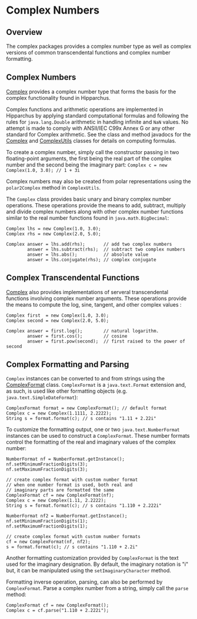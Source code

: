 <!--
 Licensed to the Hipparchus project under one or more
 contributor license agreements.  See the NOTICE file distributed with
 this work for additional information regarding copyright ownership.
 The Hipparchus project licenses this file to You under the Apache License, Version 2.0
 (the "License"); you may not use this file except in compliance with
 the License.  You may obtain a copy of the License at

      http://www.apache.org/licenses/LICENSE-2.0

 Unless required by applicable law or agreed to in writing, software
 distributed under the License is distributed on an "AS IS" BASIS,
 WITHOUT WARRANTIES OR CONDITIONS OF ANY KIND, either express or implied.
 See the License for the specific language governing permissions and
 limitations under the License.
-->
# Complex Numbers
## Overview

The complex packages provides a complex number type as well as complex
versions of common transcendental functions and complex number
formatting.

## Complex Numbers

[Complex](../apidocs/org/hipparchus/complex/Complex.html)
provides a complex number type that forms the basis for
the complex functionality found in Hipparchus.

Complex functions and arithmetic operations are implemented in
Hipparchus by applying standard computational formulas and
following the rules for `java.lang.Double` arithmetic in
handling infinite and `NaN` values.  No attempt is made
to comply with ANSII/IEC C99x Annex G or any other standard for
Complex arithmetic.  See the class and method javadocs for the
[Complex](../apidocs/org/hipparchus/complex/Complex.html)
and
[ComplexUtils](../apidocs/org/hipparchus/complex/ComplexUtils.html)
classes for details on computing formulas.

To create a complex number, simply call the constructor passing in two
floating-point arguments, the first being the real part of the
complex number and the second being the imaginary part:
`Complex c = new Complex(1.0, 3.0); // 1 + 3i`

Complex numbers may also be created from polar representations
using the `polar2Complex` method in `ComplexUtils`.

The `Complex` class provides basic unary and binary
complex number operations.  These operations provide the means to add,
subtract, multiply and divide complex numbers along with other
complex number functions similar to the real number functions found in
`java.math.BigDecimal`:

    Complex lhs = new Complex(1.0, 3.0);
    Complex rhs = new Complex(2.0, 5.0);
    
    Complex answer = lhs.add(rhs);       // add two complex numbers
            answer = lhs.subtract(rhs);  // subtract two complex numbers
            answer = lhs.abs();          // absolute value
            answer = lhs.conjugate(rhs); // complex conjugate


## Complex Transcendental Functions

[Complex](../apidocs/org/hipparchus/complex/Complex.html)
also provides implementations of serveral transcendental
functions involving complex number arguments.
These operations provide the means to compute the log, sine, tangent,
and other complex values :

    Complex first  = new Complex(1.0, 3.0);
    Complex second = new Complex(2.0, 5.0);
    
    Complex answer = first.log();        // natural logarithm.
            answer = first.cos();        // cosine
            answer = first.pow(second);  // first raised to the power of second


## Complex Formatting and Parsing

`Complex` instances can be converted to and from strings using the
[ComplexFormat](../apidocs/org/hipparchus/complex/ComplexFormat.html) class.
`ComplexFormat` is a `java.text.Format` extension and, as such, is used
like other formatting objects (e.g. `java.text.SimpleDateFormat`):

    ComplexFormat format = new ComplexFormat(); // default format
    Complex c = new Complex(1.1111, 2.2222);
    String s = format.format(c); // s contains "1.11 + 2.22i"

To customize the formatting output, one or two
`java.text.NumberFormat` instances can be used to construct
a `ComplexFormat`.  These number formats control the
formatting of the real and imaginary values of the complex number:

    NumberFormat nf = NumberFormat.getInstance();
    nf.setMinimumFractionDigits(3);
    nf.setMaximumFractionDigits(3);
    
    // create complex format with custom number format
    // when one number format is used, both real and
    // imaginary parts are formatted the same
    ComplexFormat cf = new ComplexFormat(nf);
    Complex c = new Complex(1.11, 2.2222);
    String s = format.format(c); // s contains "1.110 + 2.222i"
    
    NumberFormat nf2 = NumberFormat.getInstance();
    nf.setMinimumFractionDigits(1);
    nf.setMaximumFractionDigits(1);
    
    // create complex format with custom number formats
    cf = new ComplexFormat(nf, nf2);
    s = format.format(c); // s contains "1.110 + 2.2i"

Another formatting customization provided by `ComplexFormat` is the text
used for the imaginary designation.  By default, the imaginary notation is "i" but,
it can be manipulated using the `setImaginaryCharacter` method.

Formatting inverse operation, parsing, can also be performed by
`ComplexFormat`.  Parse a complex number from a string,
simply call the `parse` method:

    ComplexFormat cf = new ComplexFormat();
    Complex c = cf.parse("1.110 + 2.222i");

